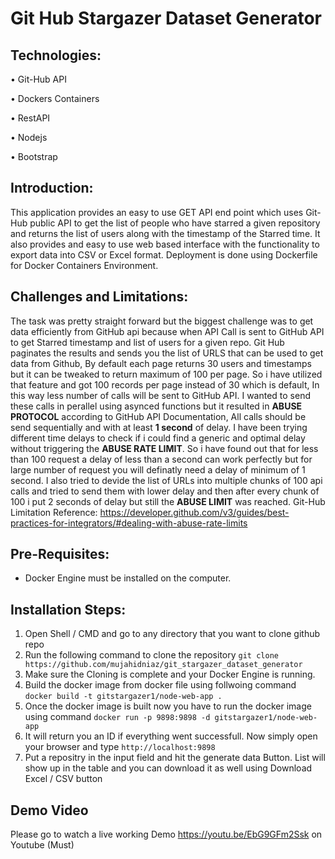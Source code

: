 # Git Hub Stargazer Dataset Generator

## Technologies:

•	Git-Hub API

•	Dockers Containers

•	RestAPI

•	Nodejs

•	Bootstrap


## Introduction:

This application provides an easy to use GET API end point which uses Git-Hub public API to get the list of people who have starred a given repository and returns the list of users along with the timestamp of the Starred time. It also provides and easy to use web based interface with the functionality to export data into CSV or Excel format. Deployment is done using Dockerfile for Docker Containers Environment.



## Challenges and Limitations:

The task was pretty straight forward but the biggest challenge was to get data efficiently from GitHub api because when API Call is sent to GitHub API to get Starred timestamp and list of users for a given repo. Git Hub paginates the results and sends you the list of URLS that can be used to get data from Github, By default each page returns 30 users and timestamps but it can be tweaked to return maximum of 100 per page. So i have utilized that feature and got 100 records per page instead of 30 which is default, In this way less number of calls will be sent to GitHub API.
I wanted to send these calls in perallel using asynced functions but it resulted in **ABUSE PROTOCOL** according to GitHub API Documentation, All calls should be send sequentially
and with at least **1 second** of delay. I have been trying different time delays to check if i could find a generic and optimal delay without triggering the **ABUSE RATE LIMIT**. So i have found out that for less than 100 request a delay of less than a second can work perfectly but for large number of request you will definatly need a delay of minimum of 1 second. I also tried to devide the list of URLs into multiple chunks of 100 api calls and tried to send them with lower delay and then after every chunk of 100 i put 2 seconds of delay but still the **ABUSE LIMIT** was reached. 
Git-Hub Limitation Reference: https://developer.github.com/v3/guides/best-practices-for-integrators/#dealing-with-abuse-rate-limits


## Pre-Requisites:
- Docker Engine must be installed on the computer.

## Installation Steps:

1. Open Shell / CMD and go to any directory that you want to clone github repo
2. Run the following command to clone the repository `git clone https://github.com/mujahidniaz/git_stargazer_dataset_generator`	
3. Make sure the Cloning is complete and your Docker Engine is running.
4. Build the docker image from docker file using follwoing command `docker build -t gitstargazer1/node-web-app .`
5. Once the docker image is built now you have to run the docker image using command `docker run -p 9898:9898 -d gitstargazer1/node-web-app`
6. It will return you an ID if everything went successfull. Now simply open your browser and type `http://localhost:9898`
7. Put a repositry in the input field and hit the generate data Button. List will show up in the table and you can download it as well using Download Excel / CSV button

## Demo Video 
   Please go to watch a live working Demo https://youtu.be/EbG9GFm2Ssk on Youtube (Must)
